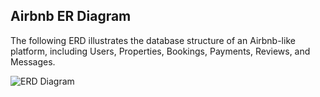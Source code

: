 ## Airbnb ER Diagram

The following ERD illustrates the database structure of an Airbnb-like platform, including Users, Properties, Bookings, Payments, Reviews, and Messages.

![ERD Diagram](./airbnb_erd-diagram.png)

